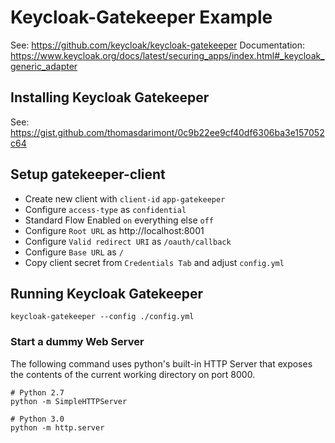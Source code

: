 # Keycloak-Gatekeeper Example

See: https://github.com/keycloak/keycloak-gatekeeper
Documentation: https://www.keycloak.org/docs/latest/securing_apps/index.html#_keycloak_generic_adapter

## Installing Keycloak Gatekeeper
See: https://gist.github.com/thomasdarimont/0c9b22ee9cf40df6306ba3e157052c64


## Setup gatekeeper-client
* Create new client with `client-id` `app-gatekeeper`
* Configure `access-type` as `confidential`
* Standard Flow Enabled `on` everything else `off`
* Configure `Root URL` as http://localhost:8001
* Configure `Valid redirect URI` as `/oauth/callback`
* Configure `Base URL` as `/`
* Copy client secret from `Credentials Tab` and adjust `config.yml`

## Running Keycloak Gatekeeper
```
keycloak-gatekeeper --config ./config.yml
```

### Start a dummy Web Server
The following command uses python's built-in HTTP Server that exposes
the contents of the current working directory on port 8000.

```
# Python 2.7
python -m SimpleHTTPServer

# Python 3.0
python -m http.server
```